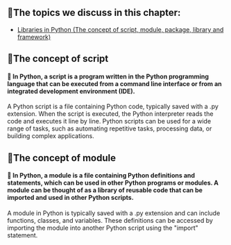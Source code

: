 ## 🔹The topics we discuss in this chapter:

- [Libraries in Python (The concept of script, module, package, library and framework)](#concept-of-conditional-commands)


## 💎The concept of script

#### 🔷 In Python, a script is a program written in the Python programming language that can be executed from a command line interface or from an integrated development environment (IDE).
A Python script is a file containing Python code, typically saved with a .py extension. When the script is executed, the Python interpreter reads the code and executes it line by line. Python scripts can be used for a wide range of tasks, such as automating repetitive tasks, processing data, or building complex applications.


## 💎The concept of module

#### 🔷 In Python, a module is a file containing Python definitions and statements, which can be used in other Python programs or modules. A module can be thought of as a library of reusable code that can be imported and used in other Python scripts.
A module in Python is typically saved with a .py extension and can include functions, classes, and variables. These definitions can be accessed by importing the module into another Python script using the "import" statement.

